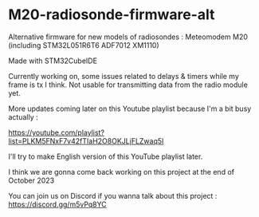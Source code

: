 # M20-radiosonde-firmware-alt
Alternative firmware for new models of radiosondes : Meteomodem M20 (including STM32L051R6T6 ADF7012 XM1110)

Made with STM32CubeIDE

Currently working on, some issues related to delays & timers while my frame is tx I think. Not usable for transmitting data from the radio module yet.

More updates coming later on this Youtube playlist because I'm a bit busy actually :

https://youtube.com/playlist?list=PLKM5FNxF7v42fTIaH2O8OKJLjFLZwaq5I

I'll try to make English version of this YouTube playlist later.

I think we are gonna come back working on this project at the end of October 2023

You can join us on Discord if you wanna talk about this project : https://discord.gg/m5vPq8YC
